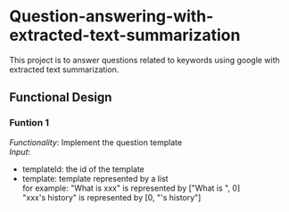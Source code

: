 # Question-answering-with-extracted-text-summarization
This project is to answer questions related to keywords using google with extracted text summarization.

## Functional Design

### Funtion 1
*Functionality*: Implement the question template  
*Input*:
* templateId: the id of the template
* template: template represented by a list  
  for example: "What is xxx" is represented by ["What is ", 0]  
  "xxx's history" is represented by [0, "'s history"]
